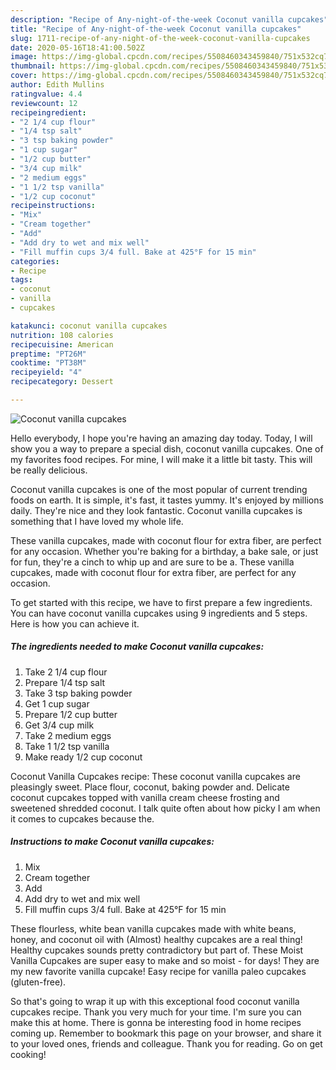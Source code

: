 ```yaml
---
description: "Recipe of Any-night-of-the-week Coconut vanilla cupcakes"
title: "Recipe of Any-night-of-the-week Coconut vanilla cupcakes"
slug: 1711-recipe-of-any-night-of-the-week-coconut-vanilla-cupcakes
date: 2020-05-16T18:41:00.502Z
image: https://img-global.cpcdn.com/recipes/5508460343459840/751x532cq70/coconut-vanilla-cupcakes-recipe-main-photo.jpg
thumbnail: https://img-global.cpcdn.com/recipes/5508460343459840/751x532cq70/coconut-vanilla-cupcakes-recipe-main-photo.jpg
cover: https://img-global.cpcdn.com/recipes/5508460343459840/751x532cq70/coconut-vanilla-cupcakes-recipe-main-photo.jpg
author: Edith Mullins
ratingvalue: 4.4
reviewcount: 12
recipeingredient:
- "2 1/4 cup flour"
- "1/4 tsp salt"
- "3 tsp baking powder"
- "1 cup sugar"
- "1/2 cup butter"
- "3/4 cup milk"
- "2 medium eggs"
- "1 1/2 tsp vanilla"
- "1/2 cup coconut"
recipeinstructions:
- "Mix"
- "Cream together"
- "Add"
- "Add dry to wet and mix well"
- "Fill muffin cups 3/4 full. Bake at 425°F for 15 min"
categories:
- Recipe
tags:
- coconut
- vanilla
- cupcakes

katakunci: coconut vanilla cupcakes 
nutrition: 108 calories
recipecuisine: American
preptime: "PT26M"
cooktime: "PT38M"
recipeyield: "4"
recipecategory: Dessert

---
```



![Coconut vanilla cupcakes](https://img-global.cpcdn.com/recipes/5508460343459840/751x532cq70/coconut-vanilla-cupcakes-recipe-main-photo.jpg)

Hello everybody, I hope you're having an amazing day today. Today, I will show you a way to prepare a special dish, coconut vanilla cupcakes. One of my favorites food recipes. For mine, I will make it a little bit tasty. This will be really delicious.

Coconut vanilla cupcakes is one of the most popular of current trending foods on earth. It is simple, it's fast, it tastes yummy. It's enjoyed by millions daily. They're nice and they look fantastic. Coconut vanilla cupcakes is something that I have loved my whole life.

These vanilla cupcakes, made with coconut flour for extra fiber, are perfect for any occasion. Whether you&#39;re baking for a birthday, a bake sale, or just for fun, they&#39;re a cinch to whip up and are sure to be a. These vanilla cupcakes, made with coconut flour for extra fiber, are perfect for any occasion.


To get started with this recipe, we have to first prepare a few ingredients. You can have coconut vanilla cupcakes using 9 ingredients and 5 steps. Here is how you can achieve it.

<!--inarticleads1-->

##### The ingredients needed to make Coconut vanilla cupcakes:

1. Take 2 1/4 cup flour
1. Prepare 1/4 tsp salt
1. Take 3 tsp baking powder
1. Get 1 cup sugar
1. Prepare 1/2 cup butter
1. Get 3/4 cup milk
1. Take 2 medium eggs
1. Take 1 1/2 tsp vanilla
1. Make ready 1/2 cup coconut


Coconut Vanilla Cupcakes recipe: These coconut vanilla cupcakes are pleasingly sweet. Place flour, coconut, baking powder and. Delicate coconut cupcakes topped with vanilla cream cheese frosting and sweetened shredded coconut. I talk quite often about how picky I am when it comes to cupcakes because the. 

<!--inarticleads2-->

##### Instructions to make Coconut vanilla cupcakes:

1. Mix
1. Cream together
1. Add
1. Add dry to wet and mix well
1. Fill muffin cups 3/4 full. Bake at 425°F for 15 min


These flourless, white bean vanilla cupcakes made with white beans, honey, and coconut oil with (Almost) healthy cupcakes are a real thing! Healthy cupcakes sounds pretty contradictory but part of. These Moist Vanilla Cupcakes are super easy to make and so moist - for days! They are my new favorite vanilla cupcake! Easy recipe for vanilla paleo cupcakes (gluten-free). 

So that's going to wrap it up with this exceptional food coconut vanilla cupcakes recipe. Thank you very much for your time. I'm sure you can make this at home. There is gonna be interesting food in home recipes coming up. Remember to bookmark this page on your browser, and share it to your loved ones, friends and colleague. Thank you for reading. Go on get cooking!
